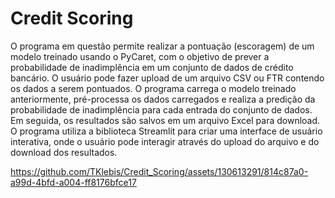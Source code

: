 # Credit Scoring

O programa em questão permite realizar a pontuação (escoragem) de um modelo treinado usando o PyCaret, com o objetivo de prever a probabilidade de inadimplência em um conjunto de dados de crédito bancário. O usuário pode fazer upload de um arquivo CSV ou FTR contendo os dados a serem pontuados. O programa carrega o modelo treinado anteriormente, pré-processa os dados carregados e realiza a predição da probabilidade de inadimplência para cada entrada do conjunto de dados. Em seguida, os resultados são salvos em um arquivo Excel para download. O programa utiliza a biblioteca Streamlit para criar uma interface de usuário interativa, onde o usuário pode interagir através do upload do arquivo e do download dos resultados.



https://github.com/TKlebis/Credit_Scoring/assets/130613291/814c87a0-a99d-4bfd-a004-ff8176bfce17

